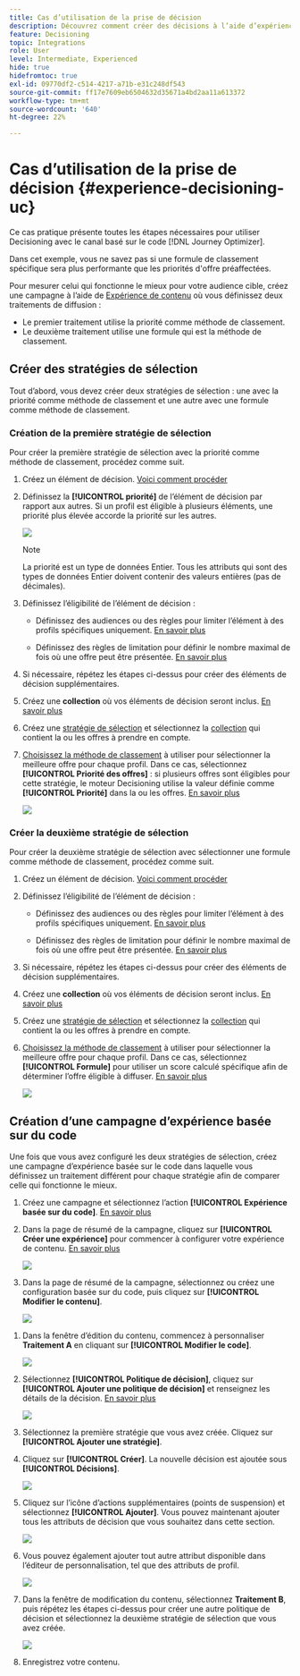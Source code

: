 ```yaml
---
title: Cas d’utilisation de la prise de décision
description: Découvrez comment créer des décisions à l’aide d’expériences avec le canal basé sur le code.
feature: Decisioning
topic: Integrations
role: User
level: Intermediate, Experienced
hide: true
hidefromtoc: true
exl-id: 09770df2-c514-4217-a71b-e31c248df543
source-git-commit: ff17e7609eb6504632d35671a4bd2aa11a613372
workflow-type: tm+mt
source-wordcount: '640'
ht-degree: 22%

---
```


# Cas d’utilisation de la prise de décision {#experience-decisioning-uc}

Ce cas pratique présente toutes les étapes nécessaires pour utiliser Decisioning avec le canal basé sur le code [!DNL Journey Optimizer].

Dans cet exemple, vous ne savez pas si une formule de classement spécifique sera plus performante que les priorités d&#39;offre préaffectées.

Pour mesurer celui qui fonctionne le mieux pour votre audience cible, créez une campagne à l’aide de [Expérience de contenu](../content-management/content-experiment.md) où vous définissez deux traitements de diffusion :

* Le premier traitement utilise la priorité comme méthode de classement.
* Le deuxième traitement utilise une formule qui est la méthode de classement.

## Créer des stratégies de sélection

Tout d’abord, vous devez créer deux stratégies de sélection : une avec la priorité comme méthode de classement et une autre avec une formule comme méthode de classement.

### Création de la première stratégie de sélection

Pour créer la première stratégie de sélection avec la priorité comme méthode de classement, procédez comme suit.

1. Créez un élément de décision. [Voici comment procéder](items.md)

1. Définissez la **[!UICONTROL priorité]** de l’élément de décision par rapport aux autres. Si un profil est éligible à plusieurs éléments, une priorité plus élevée accorde la priorité sur les autres.

   ![](assets/exd-uc-item-priority.png)

   >[!NOTE]
   >
   >La priorité est un type de données Entier. Tous les attributs qui sont des types de données Entier doivent contenir des valeurs entières (pas de décimales).

1. Définissez l’éligibilité de l’élément de décision :

   * Définissez des audiences ou des règles pour limiter l’élément à des profils spécifiques uniquement. [En savoir plus](items.md#eligibility)

   * Définissez des règles de limitation pour définir le nombre maximal de fois où une offre peut être présentée. [En savoir plus](items.md#capping)

1. Si nécessaire, répétez les étapes ci-dessus pour créer des éléments de décision supplémentaires.

1. Créez une **collection** où vos éléments de décision seront inclus. [En savoir plus](collections.md)

1. Créez une [stratégie de sélection](selection-strategies.md#create-selection-strategy) et sélectionnez la [collection](collections.md) qui contient la ou les offres à prendre en compte.

1. [Choisissez la méthode de classement](#select-ranking-method) à utiliser pour sélectionner la meilleure offre pour chaque profil. Dans ce cas, sélectionnez **[!UICONTROL Priorité des offres]** : si plusieurs offres sont éligibles pour cette stratégie, le moteur Decisioning utilise la valeur définie comme **[!UICONTROL Priorité]** dans la ou les offres. [En savoir plus](selection-strategies.md#offer-priority)

   ![](assets/exd-uc-strategy-priority.png)

### Créer la deuxième stratégie de sélection

Pour créer la deuxième stratégie de sélection avec sélectionner une formule comme méthode de classement, procédez comme suit.

1. Créez un élément de décision. [Voici comment procéder](items.md)

   <!--1. Set the same **[!UICONTROL Priority]** as for the first decision item. TBC?-->

1. Définissez l’éligibilité de l’élément de décision :

   * Définissez des audiences ou des règles pour limiter l’élément à des profils spécifiques uniquement. [En savoir plus](items.md#eligibility)

   * Définissez des règles de limitation pour définir le nombre maximal de fois où une offre peut être présentée. [En savoir plus](items.md#capping)

1. Si nécessaire, répétez les étapes ci-dessus pour créer des éléments de décision supplémentaires.

1. Créez une **collection** où vos éléments de décision seront inclus. [En savoir plus](collections.md)

1. Créez une [stratégie de sélection](selection-strategies.md#create-selection-strategy) et sélectionnez la [collection](collections.md) qui contient la ou les offres à prendre en compte.

1. [Choisissez la méthode de classement](#select-ranking-method) à utiliser pour sélectionner la meilleure offre pour chaque profil. Dans ce cas, sélectionnez **[!UICONTROL Formule]** pour utiliser un score calculé spécifique afin de déterminer l’offre éligible à diffuser. [En savoir plus](selection-strategies.md#ranking-formula)

   ![](assets/exd-uc-strategy-formula.png)

## Création d’une campagne d’expérience basée sur du code

<!--To present the best dynamic offer and experience to your visitors on your website or mobile app, add a decision policy to a code-based campaign.

Define two delivery treatments each containing a different decision policy.-->

Une fois que vous avez configuré les deux stratégies de sélection, créez une campagne d’expérience basée sur le code dans laquelle vous définissez un traitement différent pour chaque stratégie afin de comparer celle qui fonctionne le mieux.

1. Créez une campagne et sélectionnez l’action **[!UICONTROL Expérience basée sur du code]**. [En savoir plus](../code-based/create-code-based.md)

1. Dans la page de résumé de la campagne, cliquez sur **[!UICONTROL Créer une expérience]** pour commencer à configurer votre expérience de contenu. [En savoir plus](../content-management/content-experiment.md)

   ![](assets/exd-uc-create-experiment.png)

1. Dans la page de résumé de la campagne, sélectionnez ou créez une configuration basée sur du code, puis cliquez sur **[!UICONTROL Modifier le contenu]**.

   ![](assets/exd-uc-edit-cbe-content.png)

<!--1. Sart personalizing **Treatment A** by clicking **[!UICONTROL Create]**.

    ![](assets/exd-uc-create-treatment-a.png)-->

1. Dans la fenêtre d’édition du contenu, commencez à personnaliser **Traitement A** en cliquant sur **[!UICONTROL Modifier le code]**.

   ![](assets/exd-uc-experiment-treatment-a.png)

1. Sélectionnez **[!UICONTROL Politique de décision]**, cliquez sur **[!UICONTROL Ajouter une politique de décision]** et renseignez les détails de la décision. [En savoir plus](create-decision.md)

   ![](assets/decision-code-based-create.png)

1. Sélectionnez la première stratégie que vous avez créée. Cliquez sur **[!UICONTROL Ajouter une stratégie]**.

1. Cliquez sur **[!UICONTROL Créer]**. La nouvelle décision est ajoutée sous **[!UICONTROL Décisions]**.

   ![](assets/decision-code-based-decision-added.png)

1. Cliquez sur l’icône d’actions supplémentaires (points de suspension) et sélectionnez **[!UICONTROL Ajouter]**. Vous pouvez maintenant ajouter tous les attributs de décision que vous souhaitez dans cette section.

   ![](assets/decision-code-based-add-decision.png)

1. Vous pouvez également ajouter tout autre attribut disponible dans l’éditeur de personnalisation, tel que des attributs de profil.

   ![](assets/decision-code-based-decision-profile-attribute.png)

1. Dans la fenêtre de modification du contenu, sélectionnez **Traitement B**, puis répétez les étapes ci-dessus pour créer une autre politique de décision et sélectionnez la deuxième stratégie de sélection que vous avez créée.

   ![](assets/exd-uc-experiment-treatment-b.png)

1. Enregistrez votre contenu.
